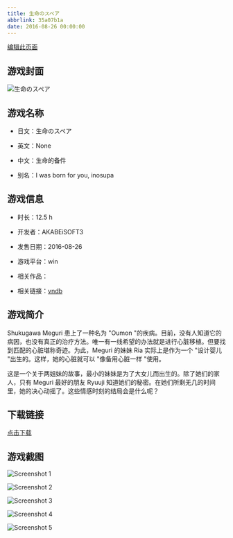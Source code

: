 ```yaml
---
title: 生命のスペア
abbrlink: 35a07b1a
date: 2016-08-26 00:00:00
---
```

[编辑此页面](https://github.com/ACG-3/ADV3-source/blob/main/source/_posts/%E7%94%9F%E5%91%BD%E3%81%AE%E3%82%B9%E3%83%9A%E3%82%A2.md)

## 游戏封面

![生命のスペア](https://pan.timero.xyz/d/onedrive/img_lib_001/%E7%94%9F%E5%91%BD%E3%81%AE%E3%82%B9%E3%83%9A%E3%82%A2_cover.avif)


## 游戏名称

- 日文：生命のスペア
- 英文：None
- 中文：生命的备件

- 别名：I was born for you, inosupa


## 游戏信息

- 时长：12.5 h
- 开发者：AKABEiSOFT3
- 发售日期：2016-08-26
- 游戏平台：win
- 相关作品：

- 相关链接：[vndb](https://vndb.org/v19513)


## 游戏简介

Shukugawa Meguri 患上了一种名为 "Oumon "的疾病。目前，没有人知道它的病因，也没有真正的治疗方法。唯一有一线希望的办法就是进行心脏移植。但要找到匹配的心脏堪称奇迹。为此，Meguri 的妹妹 Ria 实际上是作为一个 "设计婴儿 "出生的。这样，她的心脏就可以 "像备用心脏一样 "使用。

这是一个关于两姐妹的故事，最小的妹妹是为了大女儿而出生的。除了她们的家人，只有 Meguri 最好的朋友 Ryuuji 知道她们的秘密。在她们所剩无几的时间里，她的决心动摇了。这些情感时刻的结局会是什么呢？




## 下载链接

[点击下载](https://pan.timero.xyz/onedrive/adv_lib_001/%E7%94%9F%E5%91%BD%E3%81%AE%E3%82%B9%E3%83%9A%E3%82%A2)


## 游戏截图


![Screenshot 1](https://pan.timero.xyz/d/onedrive/img_lib_001/%E7%94%9F%E5%91%BD%E3%81%AE%E3%82%B9%E3%83%9A%E3%82%A2_Screenshot_1.avif)

![Screenshot 2](https://pan.timero.xyz/d/onedrive/img_lib_001/%E7%94%9F%E5%91%BD%E3%81%AE%E3%82%B9%E3%83%9A%E3%82%A2_Screenshot_2.avif)

![Screenshot 3](https://pan.timero.xyz/d/onedrive/img_lib_001/%E7%94%9F%E5%91%BD%E3%81%AE%E3%82%B9%E3%83%9A%E3%82%A2_Screenshot_3.avif)

![Screenshot 4](https://pan.timero.xyz/d/onedrive/img_lib_001/%E7%94%9F%E5%91%BD%E3%81%AE%E3%82%B9%E3%83%9A%E3%82%A2_Screenshot_4.avif)

![Screenshot 5](https://pan.timero.xyz/d/onedrive/img_lib_001/%E7%94%9F%E5%91%BD%E3%81%AE%E3%82%B9%E3%83%9A%E3%82%A2_Screenshot_5.avif)

